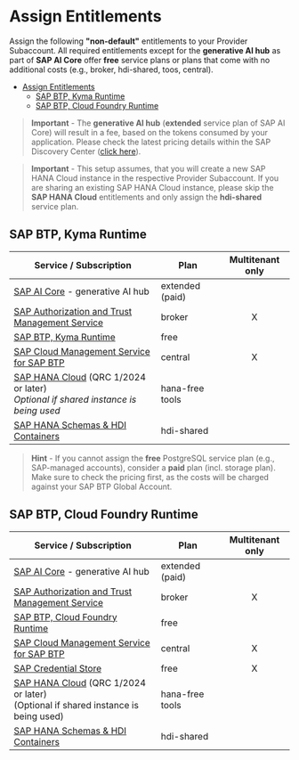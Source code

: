 # Assign Entitlements

Assign the following **"non-default"** entitlements to your Provider Subaccount. All required entitlements except for the **generative AI hub** as part of **SAP AI Core** offer **free** service plans or plans that come with no additional costs (e.g., broker, hdi-shared, toos, central).

- [Assign Entitlements](#assign-entitlements)
  - [SAP BTP, Kyma Runtime](#sap-btp-kyma-runtime)
  - [SAP BTP, Cloud Foundry Runtime](#sap-btp-cloud-foundry-runtime)

> **Important** - The **generative AI hub** (**extended** service plan of SAP AI Core) will result in a fee, based on the tokens consumed by your application. Please check the latest pricing details within the SAP Discovery Center ([click here](https://discovery-center.cloud.sap/serviceCatalog/sap-ai-core?region=all&tab=service_plan)).

> **Important** - This setup assumes, that you will create a new SAP HANA Cloud instance in the respective Provider Subaccount. If you are sharing an existing SAP HANA Cloud instance, please skip the **SAP HANA Cloud** entitlements and only assign the **hdi-shared** service plan.

## SAP BTP, Kyma Runtime

| Service / Subscription                                                                                                                                               | Plan                 | Multitenant only |
| -------------------------------------------------------------------------------------------------------------------------------------------------------------------- | -------------------- | :--------------: |
| [SAP AI Core](https://discovery-center.cloud.sap/serviceCatalog/sap-ai-core?region=all) - generative AI hub                                                          | extended (paid)      |                  |
| [SAP Authorization and Trust Management Service](https://discovery-center.cloud.sap/serviceCatalog/authorization-and-trust-management-service?region=all)            | broker               |        X         |
| [SAP BTP, Kyma Runtime](https://discovery-center.cloud.sap/serviceCatalog/kyma-runtime?region=all)                                                                   | free                 |                  |
| [SAP Cloud Management Service for SAP BTP](https://discovery-center.cloud.sap/serviceCatalog/cloud-management-service?region=all)                                    | central              |        X         |
| [SAP HANA Cloud](https://discovery-center.cloud.sap/serviceCatalog/sap-hana-cloud?region=all) (QRC 1/2024 or later)<br> _Optional if shared instance is being used_  | hana-free <br> tools |                  |
| [SAP HANA Schemas & HDI Containers](https://help.sap.com/docs/SAP_HANA_PLATFORM/3823b0f33420468ba5f1cf7f59bd6bd9/e28abca91a004683845805efc2bf967c.html?locale=en-US) | hdi-shared           |                  |

> **Hint** - If you cannot assign the **free** PostgreSQL service plan (e.g., SAP-managed accounts), consider a **paid** plan (incl. storage plan). Make sure to check the pricing first, as the costs will be charged against your SAP BTP Global Account.

## SAP BTP, Cloud Foundry Runtime

| Service / Subscription                                                                                                                                               | Plan                 | Multitenant only |
| -------------------------------------------------------------------------------------------------------------------------------------------------------------------- | -------------------- | :--------------: |
| [SAP AI Core](https://discovery-center.cloud.sap/serviceCatalog/sap-ai-core?region=all) - generative AI hub                                                          | extended (paid)      |                  |
| [SAP Authorization and Trust Management Service](https://discovery-center.cloud.sap/serviceCatalog/authorization-and-trust-management-service?region=all)            | broker               |        X         |
| [SAP BTP, Cloud Foundry Runtime](https://discovery-center.cloud.sap/serviceCatalog/cloud-foundry-runtime?region=all)                                                 | free                 |                  |
| [SAP Cloud Management Service for SAP BTP](https://discovery-center.cloud.sap/serviceCatalog/cloud-management-service?region=all)                                    | central              |        X         |
| [SAP Credential Store](https://discovery-center.cloud.sap/serviceCatalog/credential-store?region=all)                                                                | free                 |        X         |
| [SAP HANA Cloud](https://discovery-center.cloud.sap/serviceCatalog/sap-hana-cloud?region=all) (QRC 1/2024 or later)<br> (Optional if shared instance is being used)  | hana-free <br> tools |                  |
| [SAP HANA Schemas & HDI Containers](https://help.sap.com/docs/SAP_HANA_PLATFORM/3823b0f33420468ba5f1cf7f59bd6bd9/e28abca91a004683845805efc2bf967c.html?locale=en-US) | hdi-shared           |                  |
